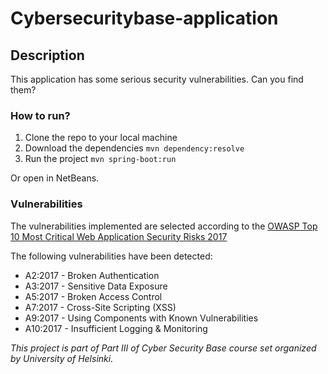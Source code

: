 # Cybersecuritybase-application

## Description
This application has some serious security vulnerabilities. Can you find them?

### How to run?
1. Clone the repo to your local machine
2. Download the dependencies `mvn dependency:resolve`
3. Run the project `mvn spring-boot:run`

Or open in NetBeans.

### Vulnerabilities
The vulnerabilities implemented are selected according to the [OWASP Top 10 Most Critical Web Application Security Risks 2017](https://www.owasp.org/images/7/72/OWASP_Top_10-2017_%28en%29.pdf.pdf)

The following vulnerabilities have been detected:

* A2:2017 - Broken Authentication
* A3:2017 - Sensitive Data Exposure
* A5:2017 - Broken Access Control
* A7:2017 - Cross-Site Scripting (XSS)
* A9:2017 - Using Components with Known
Vulnerabilities
* A10:2017 - Insufficient Logging & Monitoring

_This project is part of Part III of Cyber Security Base course set organized by University of Helsinki._
